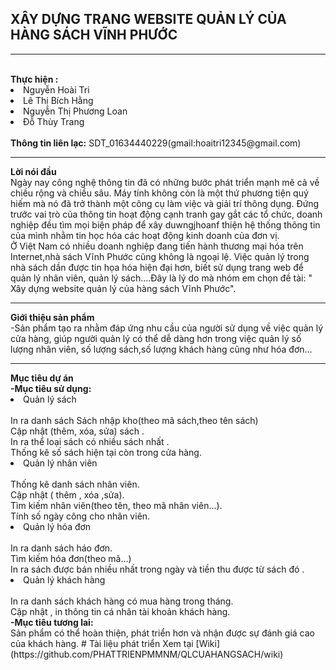<H2>XÂY DỰNG TRANG WEBSITE QUẢN LÝ CỦA HÀNG SÁCH VĨNH PHƯỚC</H2>
<hr/>
<br/>
<b>Thực hiện : </b><li>Nguyễn Hoài Tri </li>
                   <li> Lê Thị Bích Hằng</li>
                   <li>Nguyễn Thị Phương Loan</li>
                   <li>Đỗ Thùy Trang</li><br/>
<b>Thông tin liên lạc:</b> SDT_01634440229(gmail:hoaitri12345@gmail.com)
<br/>
<hr>
<b>Lời nói đầu</b>
<br>Ngày nay công nghệ thông tin đã có những bước phát triển mạnh mẽ cả về chiều rộng và chiều sâu. Máy tính không còn là một thứ phương tiện quý hiếm mà nó đã trở thành một công cụ làm việc và giải trí thông dụng. Đứng trước vai trò của thông tin hoạt động cạnh tranh gay gắt các tổ chức, doanh nghiệp đều tìm mọi biện pháp để xây duwngjhoanf thiện hệ thống thông tin của mình nhằm tin học hóa các hoạt động kinh doanh của đơn vị.
<br>Ở Việt Nam có nhiều doanh nghiệp đang tiến hành thương mại hóa trên Internet,nhà sách Vĩnh Phước cũng không là ngoại lệ. Việc quản lý trong nhà sách dần được tin họa hóa hiện đại hơn, biết sử dụng trang web để quản lý nhân viên, quản lý sách....Đây là lý do mà nhóm em chọn đề tài: " Xây dựng website quản lý của hàng sách Vĩnh Phước".
<hr/>
<b>Giới thiệu sản phẩm</b>
<br>-Sản phẩm tạo ra nhằm đáp ứng nhu cầu của người sử dụng về việc quản lý cửa hàng, giúp người quản lý có thể dễ dàng hơn trong việc quản lý số lượng nhân viên, số lượng sách,số lượng khách hàng cũng như hóa đơn...
<hr/>
<b>Mục tiêu dự án</b><br/>
<b>-Mục tiêu sử dụng:</b>
<li>Quản lý sách </li>
 <br/>In ra danh sách Sách nhập kho(theo mã sách,theo tên sách)
 <br/>Cập nhật (thêm, xóa, sửa) sách .
 <br/>In ra thể loại sách có nhiều sách nhất . 
 <br/>Thống kê số sách hiện tại còn trong cửa hàng.
 <br/><li>Quản lý nhân viên</li>
 <br/>Thống kê danh sách nhân viên.
 <br/>Cập nhật ( thêm , xóa ,sửa).
 <br/>Tìm kiếm nhân viên(theo tên, theo mã nhân viên...).
 <br/>Tính số ngày công cho nhân viên.
 <br/><li>Quản lý hóa đơn</li>
 <br/>In ra danh sách háo đơn.
 <br/>Tìm kiếm hóa đơn(theo mã...)
 <br/>In ra sách được bán nhiều nhất trong ngày và tiền thu được từ sách đó .
 <br/><li>Quản lý khách hàng</li>
 <br/>In ra danh sách khách hàng có mua hàng trong tháng.
 <br/>Cập nhật , in thông tin cá nhân tài khoản khách hàng.<br/>
 <b>-Mục tiêu tương lai:</b>
 <br/>Sản phẩm có thể hoàn thiện, phát triển hơn và nhận được sự đánh giá cao của khách hàng.
 # Tài liệu phát triển 
  Xem tại [Wiki] (https://github.com/PHATTRIENPMMNM/QLCUAHANGSACH/wiki)
 
